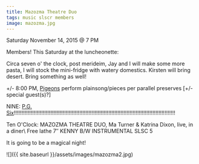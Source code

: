 ```yaml
---
title: Mazozma Theatre Duo
tags: music slscr members
image: mazozma.jpg
---
```


Saturday November 14, 2015 @ 7 PM

Members! This Saturday at the luncheonette:

Circa seven o' the clock, post merideim, Jay and I will make some more pasta,
I will stock the mini-fridge with watery domestics. Kirsten will bring desert.
Bring something as well!

+/- 8:00 PM, [Pigeons](http://pigeonsband.com) perform plainsong/pieces per
parallel preserves [+/- special guest(s)?]

NINE: [P.G. Six](http://www.dragcity.com/artists/pg-six)!!!!!!!!!!!!!!!!!!!!!!!!!!!!!!!!!!!!!!!!!!!!!!!!!!!!!!!!!!!!!!!!!!!!!!!!!!!!!!!!!!!!!!!!!!!!!!!!!!!!!!!!!!

Ten O'Clock: MAZOZMA THEATRE DUO, Ma Turner & Katrina Dixon, live, in a diner\\
Free lathe 7″ KENNY B/W INSTRUMENTAL SLSC 5

It is going to be a magical night!

![]({{ site.baseurl }}/assets/images/mazozma2.jpg)
